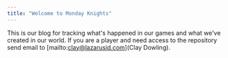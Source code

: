 ```yaml
---
title: "Welcome to Monday Knights"
---
```


This is our blog for tracking what's happened in our games and what we've
created in our world.  If you are a player and need access to the repository
send email to [mailto:clay@lazarusid.com](Clay Dowling).

